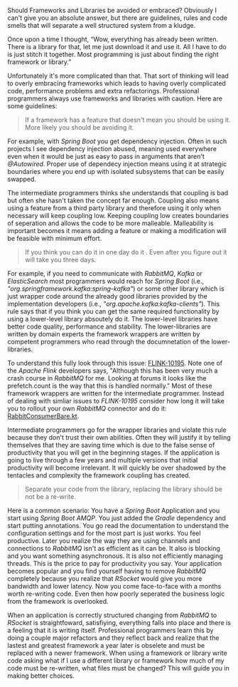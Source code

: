 

<span class="intro">Should Frameworks and Libraries be avoided or embraced? </span> Obviously I can't give you an absolute answer, but there are guidelines, rules and code smells that will separate a well structured system from a kludge.

Once upon a time I thought, “Wow, everything has already been written. There is a library for that, let me just download it and use it. All I have to do is just stitch it together. Most programming is just about finding the right framework or library.”

Unfortunately it's more complicated than that. That sort of thinking will lead to overly embracing frameworks which leads to having overly complicated code,  performance problems and extra refactorings. Professional programmers always use frameworks and libraries with caution. Here are some guidelines:

>  If a framework has a feature that doesn't mean you should be using it. More likely you should be avoiding it.

For example, with _Spring Boot_ you get dependency injection. Often in such projects I see dependency injection abused, meaning used everywhere even when it would be just as easy to pass in arguments that aren't _@Autowired_. Proper use of dependecy injection means using it at strategic boundaries where you end up with isolated subsystems that can be easily swapped.

The intermediate programmers thinks she understands that coupling is bad but often she hasn't taken the concept far enough. Coupling also means using a feature from a third party library and therefore using it only when necessary will keep coupling low. Keeping coupling low creates boundaries of seperation and allows the code to be more malleable.  Malleability is important becomes it means adding a feature or making a modification will be feasible with minimum effort.

>   If you think you can do it in one day do it . Even after you figure out it will take you three days.

 For example, if you need to communicate with _RabbitMQ_, _Kafka_ or _ElasticSearch_  most programmers would reach for _Spring Boot_ (i.e., _"org.springframework.kafka:spring-kafka"_) or some other  library which is just wrapper code around the already good libraries provided by the implementation developers (i.e., _"org.apache.kafka:kafka-clients"_). This rule says that if you think you can get the same required functionality by using a lower-level library absoutely do it. The lower-level libraries have better code quality, performance and stability.  The lower-libraries are written by domain experts the framework wrappers are written by competent programmers who read through the documnetation of the lower-libraries.
 
To understand this fully look through this issue: [FLINK-10195](https://issues.apache.org/jira/browse/FLINK-10195).  Note one of the _Apache Flink_ developers  says, "Although this has been very much a crash course in _RabbitMQ_ for me.  Looking at forums it looks like the prefetch.count is the way that this is handled normally." Most of these framework wrappers are written for the intermediate programmer. Instead of dealing with simliar issues to _FLINK-10195_ consider how long it will take you to rollout your own _RabbitMQ_ connector and do it:  [RabbitConsumerBare.kt](https://gist.github.com/lfmunoz/c7922382a13e2c576ff77b3b9f3f99ae). 
  
Intermediate programmers go for the wrapper libraries  and violate this rule because they don't trust their own abilities. Often they will  justify it by  telling themselves that they are  saving time which  is due to the false sense of productivity that you will get  in the beginning stages. If the application is going to live through a few years and multiple versions that initial productivity will become irrelevant. It will quickly be over shadowed by the tentacles and complexity the framework coupling has created. 


>  Separate your code from the library, replacing the library should be not be a re-write.


Here is a common scenario:  You  have a _Spring Boot_ Application and you start using _Spring Boot AMQP_. You just added the _Gradle_ dependency and start putting annotations. You go read the documentation to understand the configuration settings and for the most part is just works.  You feel productive. Later you realize the way they are using channels and connections to _RabbitMQ_ isn't as efficient as it can be. It also is blocking and you want something asynchronous. It is also not efficiently managing threads. This is the price to pay for productivity you say. Your application becomes popular and you find yourself having to remove _RabbitMQ_ completely because you realize that _RSocket_ would give you more bandwidth and lower latency. Now you come face-to-face with a months worth re-writing code. Even then how poorly seperated the business logic from the framework is overlooked. 

When an application is correctly structured changing from _RabbitMQ_ to _RSocket_ is straightfoward, satisfiying, everything falls into place and there is a feeling that it is writing itself.  Professional programmers learn this by doing a couple major refactors and they reflect back and realize that the lastest and greatest framework a year later is obselete and must be replaced with a newer framework. When using a framework or library write code asking what if I use a different library or framework how much of my code must be re-written, what files must be changed? This will guide you in making better choices.





 












